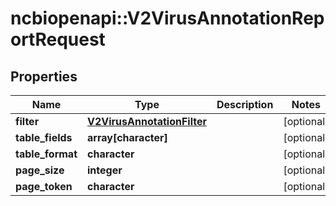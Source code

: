 # ncbiopenapi::V2VirusAnnotationReportRequest


## Properties
Name | Type | Description | Notes
------------ | ------------- | ------------- | -------------
**filter** | [**V2VirusAnnotationFilter**](v2VirusAnnotationFilter.md) |  | [optional] 
**table_fields** | **array[character]** |  | [optional] 
**table_format** | **character** |  | [optional] 
**page_size** | **integer** |  | [optional] 
**page_token** | **character** |  | [optional] 


